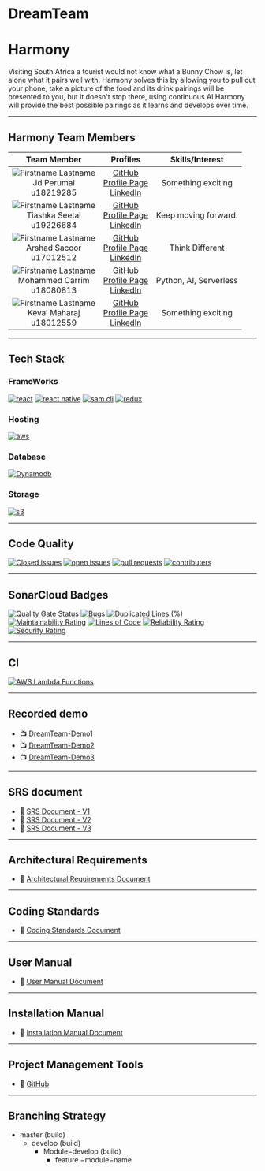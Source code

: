 
# DreamTeam

# Harmony

Visiting South Africa a tourist would not know what a Bunny Chow is, let alone what it pairs well with. Harmony solves this by allowing you to pull out your phone, take a picture of the food and its drink pairings will be presented to you, but it doesn't stop there, using continuous AI Harmony will provide the best possible pairings as it learns and develops over time. 


---

## Harmony Team Members

| **Team Member** | **Profiles** | **Skills/Interest**
| :-----: | :-----: | :-----: |
| ![Firstname Lastname](https://i.ibb.co/t24DJcR/Jd-Git-Hub-Profile-Pic.jpg "Firstname Lastname") <br/> Jd Perumal <br/> u18219285 | [GitHub](https://github.com/JdPerumal) <br/> [Profile Page](https://jdperumal.github.io/COS301Website2/) <br/> [LinkedIn](https://www.linkedin.com/in/jd-perumal-4abb1820b/) <br/> | Something exciting |
 ![Firstname Lastname](https://i.ibb.co/30PRKKn/cv-pic-2-4-250x200new.jpg "Firstname Lastname") <br/> Tiashka Seetal <br/> u19226684 | [GitHub](https://github.com/tiashka) <br/> [Profile Page](https://tiashka.github.io/COS301Website2/) <br/> [LinkedIn](https://www.linkedin.com/in/tiashka-seetal-9a9841203/) <br/> | Keep moving forward. |
 ![Firstname Lastname](https://i.ibb.co/c6t0KSk/74b4e6ae-958e-443b-a123-c77ac2.jpg "Arshad Sacoor") <br/> Arshad Sacoor <br/> u17012512 | [GitHub](https://github.com/ASacoor) <br/> [Profile Page](http:www.arshad.co.za) <br/> [LinkedIn](https://www.linkedin.com/in/arshad-sacoor-613a5720b/) <br/> | Think Different |
 ![Firstname Lastname](https://i.ibb.co/VmK1672/20210518-143221.jpg "Firstname Lastname") <br/> Mohammed Carrim <br/> u18080813 | [GitHub](https://github.com/mohammedcarrim) <br/> [Profile Page](https://tiashka.github.io/COS301Website2/) <br/> [LinkedIn](https://www.linkedin.com/in/mohammed-carrim-706415194/) <br/> | Python, AI, Serverless |
 ![Firstname Lastname](https://i.ibb.co/xDJk39c/Github-Img.jpg "Firstname Lastname") <br/> Keval Maharaj <br/> u18012559 | [GitHub](https://github.com/Keval157) <br/> [Profile Page](https:) <br/> [LinkedIn](https://www.linkedin.com/in/keval-maharaj-829648210/) <br/> | Something exciting |

---

## Tech Stack
### FrameWorks
[![react](https://img.shields.io/badge/React-20232A?style=for-the-badge&logo=react&logoColor=61DAFB)](https://github.com/COS301-SE-2021/Harmony/graphs/contributors)
[![react native](https://img.shields.io/badge/React_Native-20232A?style=for-the-badge&logo=react&logoColor=61DAFB)](https://github.com/COS301-SE-2021/Harmony/graphs/contributors)
[![sam cli](https://img.shields.io/badge/aws%20sam%20cli-orange?style=for-the-badge&logo=amazonaws&logoColor=white)](https://github.com/COS301-SE-2021/Harmony/graphs/contributors)
[![redux](https://img.shields.io/badge/Redux-593D88?style=for-the-badge&logo=redux&logoColor=white)](https://github.com/COS301-SE-2021/Harmony/graphs/contributors)
### Hosting
[![aws](https://img.shields.io/badge/AWS-orange?style=for-the-badge&logo=amazonaws&logoColor=white)](https://github.com/COS301-SE-2021/Harmony/graphs/contributors)

### Database
[![Dynamodb](https://img.shields.io/badge/amazon%20dynamodb-blue?style=for-the-badge&logo=amazondynamodb&logoColor=white)](https://github.com/COS301-SE-2021/Harmony/graphs/contributors)

### Storage
[![s3](https://img.shields.io/badge/Amazon%20s3-orange?style=for-the-badge&logo=amazons3&logoColor=white)](https://github.com/COS301-SE-2021/Harmony/graphs/contributors)

---
## Code Quality
[![Closed issues](https://img.shields.io/github/issues/COS301-SE-2021/Harmony?color=green&style=for-the-badge)](https://github.com/COS301-SE-2021/Harmony/issues?q=is%3Aissue+is%3Aclosed)
[![open issues](https://img.shields.io/github/issues-closed/COS301-SE-2021/Harmony?color=red&style=for-the-badge)](https://github.com/COS301-SE-2021/Harmony/issues)
[![pull requests](https://img.shields.io/github/issues-pr-closed/COS301-SE-2021/Harmony?color=violet&style=for-the-badge)](https://github.com/COS301-SE-2021/Harmony/pulls?q=is%3Apr+is%3Aclosed)
[![contributers](https://img.shields.io/github/contributors/COS301-SE-2021/Harmony?color=blue&style=for-the-badge)](https://github.com/COS301-SE-2021/Harmony/graphs/contributors)

---
## SonarCloud Badges
[![Quality Gate Status](https://sonarcloud.io/api/project_badges/measure?project=COS301-SE-2021_Harmony&metric=alert_status)](https://sonarcloud.io/dashboard?id=COS301-SE-2021_Harmony)
[![Bugs](https://sonarcloud.io/api/project_badges/measure?project=COS301-SE-2021_Harmony&metric=bugs)](https://sonarcloud.io/dashboard?id=COS301-SE-2021_Harmony)
[![Duplicated Lines (%)](https://sonarcloud.io/api/project_badges/measure?project=COS301-SE-2021_Harmony&metric=duplicated_lines_density)](https://sonarcloud.io/dashboard?id=COS301-SE-2021_Harmony)
[![Maintainability Rating](https://sonarcloud.io/api/project_badges/measure?project=COS301-SE-2021_Harmony&metric=sqale_rating)](https://sonarcloud.io/dashboard?id=COS301-SE-2021_Harmony)
[![Lines of Code](https://sonarcloud.io/api/project_badges/measure?project=COS301-SE-2021_Harmony&metric=ncloc)](https://sonarcloud.io/dashboard?id=COS301-SE-2021_Harmony)
[![Reliability Rating](https://sonarcloud.io/api/project_badges/measure?project=COS301-SE-2021_Harmony&metric=reliability_rating)](https://sonarcloud.io/dashboard?id=COS301-SE-2021_Harmony)
[![Security Rating](https://sonarcloud.io/api/project_badges/measure?project=COS301-SE-2021_Harmony&metric=security_rating)](https://sonarcloud.io/dashboard?id=COS301-SE-2021_Harmony)

---
## CI
[![AWS Lambda Functions](https://github.com/COS301-SE-2021/Harmony/actions/workflows/python-app.yml/badge.svg)](https://github.com/COS301-SE-2021/Harmony/actions/workflows/python-app.yml)

---

## Recorded demo

* :tv: [DreamTeam-Demo1](https://drive.google.com/file/d/1nDxiOpgDTvwF3yLKnQhtvAptHO-trJP8/view?usp=sharing)
* :tv: [DreamTeam-Demo2](https://drive.google.com/file/d/1HNs5SVvK4D86Od7OrxOauSXbe83Wpj7N/view?usp=sharing)
* :tv: [DreamTeam-Demo3](https://drive.google.com/file/d/1_QkdCq8mSU6Zcj6pb_6t-jxq7fSXm7mV/view?usp=sharing)

---

## SRS document
* :open_book: [SRS Document - V1](https://drive.google.com/file/d/1b0Vfq70Yxiso4dJOJbDcvd1jPnjZuZAg/view?usp=sharing)
* :open_book: [SRS Document - V2](https://drive.google.com/file/d/1buKDAWI0slSd97IS07naV2RItgKjxfKx/view?usp=sharing)
* :open_book: [SRS Document - V3](https://drive.google.com/file/d/1rVo7oEzNy5z0dTjtG3aESqWhB-1ekS-a/view?usp=sharing)

---

## Architectural Requirements
* :open_book: [Architectural Requirements Document](https://drive.google.com/file/d/1l2Q0rORmKcJ8o29OcJtPo72WnrYBXIGJ/view?usp=sharing)
---

## Coding Standards
* :open_book: [Coding Standards Document](https://drive.google.com/file/d/1JsnkU5Nnb4V-bqkUVahUd10hn11Acxeo/view?usp=sharing)
---

## User Manual
* :open_book: [User Manual Document](https://drive.google.com/file/d/1Uz4vtJ-DOYosIVUrFvFSVfGfRMNrsZJG/view?usp=sharing)
---

## Installation Manual
* :open_book: [Installation Manual Document](https://drive.google.com/file/d/19NDTOMyL4rMu7RIW-dYJULdILNsP6qdy/view?usp=sharing)

---

## Project Management Tools

* :open_book: [GitHub](https://github.com/COS301-SE-2021/Harmony/projects)
---

## Branching Strategy

- master (build)
    - develop (build)
        - Module−develop (build)
            - feature −module−name
